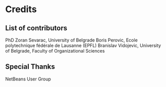 
# Credits


## List of contributors
PhD Zoran Sevarac, University of Belgrade
Boris Perovic, Ecole polytechnique fédérale de Lausanne (EPFL)
Branislav Vidojevic, University of Belgrade, Faculty of Organizational Sciences

## Special Thanks
NetBeans User Group





